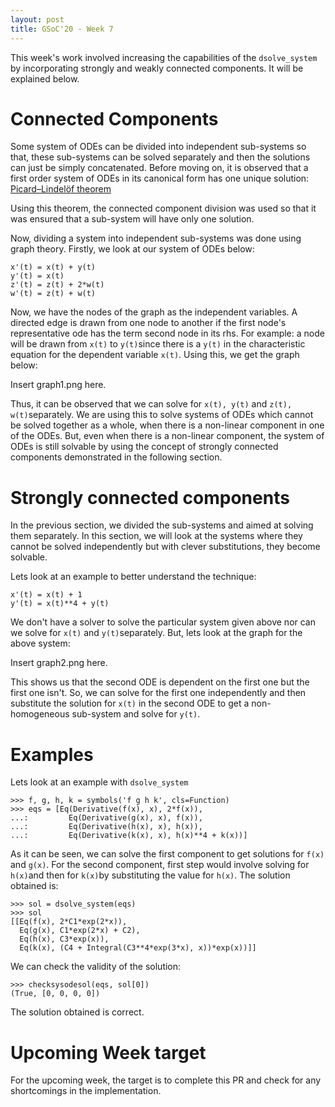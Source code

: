 ```yaml
---
layout: post
title: GSoC'20 - Week 7
---
```


This week's work involved increasing the capabilities of the `dsolve_system` by incorporating strongly and weakly connected components. It will be explained below.

# Connected Components

Some system of ODEs can be divided into independent sub-systems so that, these sub-systems can be solved separately and then the solutions can just be simply concatenated. Before moving on, it is observed that a first order system of ODEs in its canonical form has one unique solution:
[Picard–Lindelöf theorem](https://en.wikipedia.org/wiki/Picard%E2%80%93Lindel%C3%B6f_theorem)

Using this theorem, the connected component division was used so that it was ensured that a sub-system will have only one solution. 

Now, dividing a system into independent sub-systems was done using graph theory. Firstly, we look at our system of ODEs below:
```
x'(t) = x(t) + y(t)
y'(t) = x(t)
z'(t) = z(t) + 2*w(t)
w'(t) = z(t) + w(t)
```

Now, we have the nodes of the graph as the independent variables. A directed edge is drawn from one node to another if the first node's representative ode has the term second node in its rhs. For example: a node will be drawn from `x(t)` to `y(t)`since there is a `y(t)` in the characteristic equation for the dependent variable `x(t)`. Using this, we get the graph below:

Insert graph1.png here.

Thus, it can be observed that we can solve for `x(t), y(t)`  and `z(t), w(t)`separately. We are using this to solve systems of ODEs which cannot be solved together as a whole, when there is a non-linear component in one of the ODEs. But, even when there is a non-linear component, the system of ODEs is still solvable by using the concept of strongly connected components demonstrated in the following section.

# Strongly connected components

In the previous section, we divided the sub-systems and aimed at solving them separately. In this section, we will look at the systems where they cannot be solved independently but with clever substitutions, they become solvable.

Lets look at an example to better understand the technique:
```
x'(t) = x(t) + 1
y'(t) = x(t)**4 + y(t)
```

We don't have a solver to solve the particular system given above nor can we solve for `x(t)` and `y(t)`separately. But, lets look at the graph for the above system:

Insert graph2.png here.

This shows us that the second ODE is dependent on the first one but the first one isn't. So, we can solve for the first one independently and then substitute the solution for `x(t)` in the second ODE to get a non-homogeneous sub-system and solve for `y(t)`.

# Examples

Lets look at an example with `dsolve_system`

```
>>> f, g, h, k = symbols('f g h k', cls=Function) 
>>> eqs = [Eq(Derivative(f(x), x), 2*f(x)), 
...:         Eq(Derivative(g(x), x), f(x)), 
...:         Eq(Derivative(h(x), x), h(x)), 
...:         Eq(Derivative(k(x), x), h(x)**4 + k(x))]
```
As it can be seen, we can solve the first component to get solutions for `f(x)` and `g(x)`.  For the second component, first step would involve solving for `h(x)`and then for `k(x)`by substituting the value for `h(x)`. The solution obtained is:

```
>>> sol = dsolve_system(eqs)
>>> sol
[[Eq(f(x), 2*C1*exp(2*x)),
  Eq(g(x), C1*exp(2*x) + C2),
  Eq(h(x), C3*exp(x)),
  Eq(k(x), (C4 + Integral(C3**4*exp(3*x), x))*exp(x))]]
```
We can check the validity of the solution:
```
>>> checksysodesol(eqs, sol[0])
(True, [0, 0, 0, 0])
```
The solution obtained is correct.

# Upcoming Week target

For the upcoming week, the target is to complete this PR and check for any shortcomings in the implementation.
